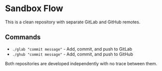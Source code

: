 # Sandbox Flow

This is a clean repository with separate GitLab and GitHub remotes.

## Commands

- `./glab "commit message"` - Add, commit, and push to GitLab
- `./ghub "commit message"` - Add, commit, and push to GitHub

Both repositories are developed independently with no trace between them.
